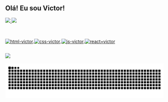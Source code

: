 ## Olá! Eu sou Victor!

<div>
  <a href="https://github.com/VictorC1011">
  <img height="180cm" src="https://github-readme-stats.vercel.app/api?username=VictorC1011&show_icons=truetheme&theme=merko&include_all_comits=true&count_private=true"/>  
  <img height="180cm" src="https://github-readme-stats.vercel.app/api/top-langs/?username=VictorC1011&layout=compact&langs_count=16&theme=merko"/>
</div>
  
 
  ##
 
  
<div style="display: inline_block"><br>
  <img align="center" alt="html-victor" height="50" width="50" src="https://cdn.icon-icons.com/icons2/2107/PNG/512/file_type_html_icon_130541.png">
  <img align="center" alt="css-victor" height="50" width="50" src="https://cdn.icon-icons.com/icons2/2107/PNG/512/file_type_css_icon_130661.png">
  <img align="center" alt="js-victor" height="50" width="50" src="https://cdn.icon-icons.com/icons2/2107/PNG/512/file_type_js_official_icon_130509.png">
  <img align="center" alt="react=victor" height="50" width="50" src="https://cdn.icon-icons.com/icons2/2415/PNG/128/react_original_logo_icon_146374.png">
  </div>
  
  
  ##
  
  <div>
    <a href="https://www.linkedin.com/in/VictorC1011/"><img src=https://img.shields.io/badge/LinkedIn-0077B5?style=for-the-badge&logo=linkedin&logoColor=white></a>
   </div>
   
  <!--
  <div>
    <a href="https://codier.io/@victorc1011"><img src=https://i.imgur.com/kTznhmM.png></a>
   </div>
  -->
  
   ![Snake animation](https://github.com/JoaoFreitasGab/JoaoFreitasGab/blob/output/github-contribution-grid-snake.svg)
